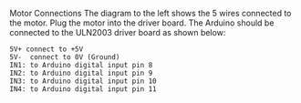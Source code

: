 Motor Connections
The diagram to the left shows the 5 wires connected to the motor. Plug the motor into the driver board.
The Arduino should be connected to the ULN2003 driver board as shown below:

    5V+ connect to +5V
    5V-  connect to 0V (Ground)
    IN1: to Arduino digital input pin 8
    IN2: to Arduino digital input pin 9
    IN3: to Arduino digital input pin 10
    IN4: to Arduino digital input pin 11 